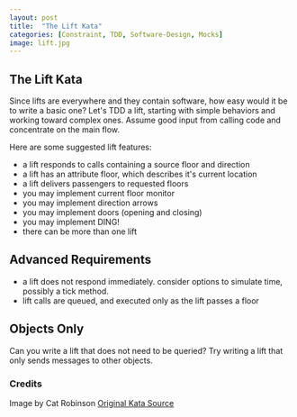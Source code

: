 ```yaml
---
layout: post
title:  "The Lift Kata"
categories: [Constraint, TDD, Software-Design, Mocks]
image: lift.jpg
---
```


## The Lift Kata

Since lifts are everywhere and they contain software, how easy would it be to write a basic one?
Let's TDD a lift, starting with simple behaviors and working toward complex ones. 
Assume good input from calling code and concentrate on the main flow.

Here are some suggested lift features: 
* a lift responds to calls containing a source floor and direction
* a lift has an attribute floor, which describes it's current location
* a lift delivers passengers to requested floors
* you may implement current floor monitor
* you may implement direction arrows
* you may implement doors (opening and closing)
* you may implement DING!
* there can be more than one lift



## Advanced Requirements
* a lift does not respond immediately. consider options to simulate time, possibly a tick method.
* lift calls are queued, and executed only as the lift passes a floor


## Objects Only
Can you write a lift that does not need to be queried? Try writing a lift that only sends messages to other objects.

### Credits
Image by Cat Robinson
[Original Kata Source](https://gist.github.com/mattflo/4669508)
